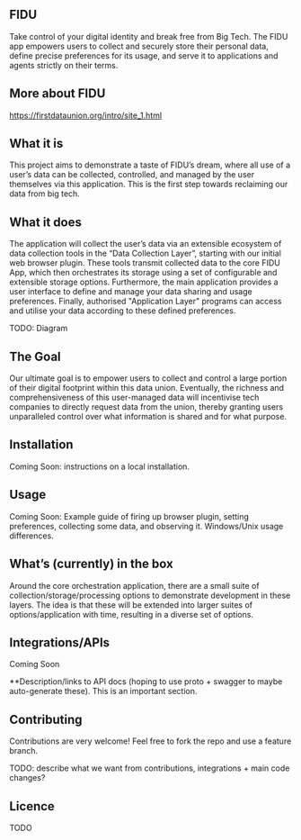 ## FIDU

Take control of your digital identity and break free from Big Tech. The FIDU app empowers users to collect and securely store their personal data, define precise preferences for its usage, and serve it to applications and agents strictly on their terms.

## More about FIDU

https://firstdataunion.org/intro/site_1.html 

## What it is

This project aims to demonstrate a taste of FIDU’s dream, where all use of a user’s data can be collected, controlled, and managed by the user themselves via this application. This is the first step towards reclaiming our data from big tech. 

## What it does

The application will collect the user’s data via an extensible ecosystem of data collection tools in the “Data Collection Layer”, starting with our initial web browser plugin. These tools transmit collected data to the core FIDU App, which then orchestrates its storage using a set of configurable and extensible storage options. Furthermore, the main application provides a user interface to define and manage your data sharing and usage preferences. Finally, authorised "Application Layer" programs can access and utilise your data  according to these defined preferences. 

TODO: Diagram


## The Goal

Our ultimate goal is to empower users to collect and control a large portion of their digital footprint within this data union. Eventually, the richness and comprehensiveness of this user-managed data will incentivise tech companies to directly request data from the union, thereby granting users unparalleled control over what information is shared and for what purpose.

## Installation

Coming Soon: instructions on a local installation. 

## Usage

Coming Soon: Example guide of firing up browser plugin, setting preferences, collecting some data, and observing it. Windows/Unix usage differences.  

## What’s (currently) in the box

Around the core orchestration application, there are a small suite of collection/storage/processing options to demonstrate development in these layers. The idea is that these will be extended into larger suites of options/application with time, resulting in a diverse set of options.

## Integrations/APIs

Coming Soon

**Description/links to API docs (hoping to use proto + swagger to maybe auto-generate these). This is an important section. 

## Contributing

Contributions are very welcome! Feel free to fork the repo and use a feature branch. 

TODO: describe what we want from contributions, integrations + main code changes?

## Licence

TODO
